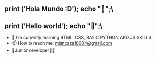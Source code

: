 ## print ('Hola Mundo :D'); echo "👋";\
## print ('Hello world'); echo "👋";\
- 🌱 I’m currently learning HTML, CSS, BASIC PYTHON AND JS SKILLS
- 📫 How to reach me: miancaza18004@gmail.com
- 🍼Junior developer🤷‍♂️
<!--
